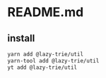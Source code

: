 # README.md

    

## install

```bash
yarn add @lazy-trie/util
yarn-tool add @lazy-trie/util
yt add @lazy-trie/util
```

